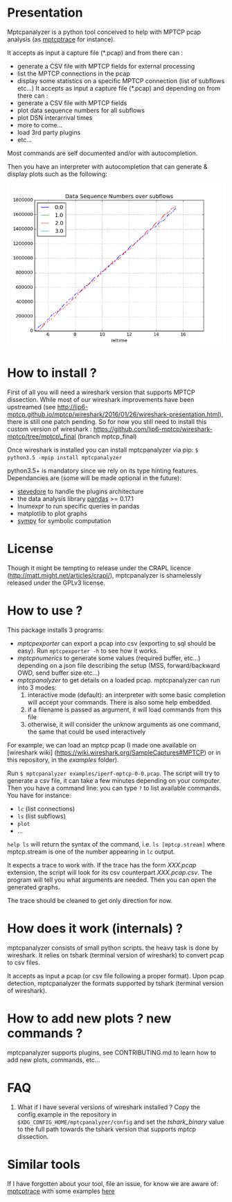 
Presentation 
===

Mptcpanalyzer is a python tool conceived to help with MPTCP pcap analysis (as [mptcptrace] for instance). 

It accepts as input a capture file (\*.pcap) and from there can :
- generate a CSV file with MPTCP fields for external processing
- list the MPTCP connections in the pcap
- display some statistics on a specific MPTCP connection (list of subflows etc...)
It accepts as input a capture file (\*.pcap) and depending on from there can :
- generate a CSV file with MPTCP fields
- plot data sequence numbers for all subflows
- plot DSN interarrival times
- more to come...
- load 3rd party plugins
- etc...

Most commands are self documented and/or with autocompletion.

Then you have an interpreter with autocompletion that can generate & display plots such as the following:

![Data Sequence Number (DSN) per subflow plot](examples/dsn.png)

How to install ?
===

First of all you will need a wireshark version that supports MPTCP dissection. 
While most of our wireshark improvements have been upstreamed (see http://lip6-mptcp.github.io/mptcp/wireshark/2016/01/26/wireshark-presentation.html), there is still one patch pending. 
So for now you still need to install this custom version of wireshark :
https://github.com/lip6-mptcp/wireshark-mptcp/tree/mptcp\_final (branch mptcp\_final)

Once wireshark is installed you can install mptcpanalyzer via pip:
`$ python3.5 -mpip install mptcpanalyzer`

python3.5+ is mandatory since we rely on its type hinting features.
Dependancies are (some will be made optional in the future):
- [stevedore](http://docs.openstack.org/developer/stevedore/) to handle the
  plugins architecture
- the data analysis library [pandas](http://pandas.pydata.org/) >= 0.17.1
- lnumexpr to run specific queries in pandas
- matplotlib to plot graphs
- [sympy](https://github.com/sympy/sympy) for symbolic computation

License
===
Though it might be tempting to release under the CRAPL licence (http://matt.might.net/articles/crapl/), mptcpanalyzer is shamelessly released under the GPLv3 license.


How to use ?
===

This package installs 3 programs:
- *mptcpexporter* can export a pcap into csv (exporting to sql should be easy).
Run `mptcpexporter -h` to see how it works.
- *mptcpnumerics* to generate some values (required buffer, etc...) depending on
  a json file describing the setup (MSS, forward/backward OWD, send buffer size
  etc...)
- *mptcpanalyzer* to get details on a loaded pcap. mptcpanalyzer can run into 3 modes:
  1. interactive mode (default): an interpreter with some basic completion will accept your commands. There is also some help embedded.
  2. if a filename is passed as argument, it will load commands from this file
  3. otherwise, it will consider the unknow arguments as one command, the same that could be used interactively

For example, we can load an mptcp pcap (I made one available on [wireshark wiki]
(https://wiki.wireshark.org/SampleCaptures#MPTCP) or in this repository, in the _examples_ folder).

Run  `$ mptcpanalyzer examples/iperf-mptcp-0-0.pcap`. The script will try to generate
a csv file, it can take a few minutes depending on your computer.
Then you have a command line: you can type `?` to list available commands. You have for instance:
- `lc` (list connections)
- `ls` (list subflows)
- `plot` 
- ...

`help ls` will return the syntax of the command, i.e. `ls [mptcp.stream]` where mptcp.stream is one of the number appearing 
in `lc` output.


It expects a trace to work with. If the trace has the form *XXX.pcap* extension, the script will look for its csv counterpart *XXX.pcap.csv*. The program will tell you what arguments are needed. Then you can open the generated graphs.

The trace should be cleaned to get only direction for now.

How does it work (internals) ?
===
mptcpanalyzer consists of small python scripts. the heavy task is done by wireshark.
It relies on tshark (terminal version of wireshark) to convert pcap to csv files.

It accepts as input a pcap (or csv file following a proper format). 
Upon pcap detection, mptcpanalyzer the formats supported by tshark (terminal version of wireshark).

How to add new plots ? new commands ?
===

mptcpanalyzer supports plugins, see CONTRIBUTING.md to learn how to add new
plots, commands, etc...


FAQ
===

1. What if I have several versions of wireshark installed ?
Copy the config.example in the repository in `$XDG_CONFIG_HOME/mptcpanalyzer/config` and set
the *tshark_binary* value to the full path towards the tshark version that supports mptcp dissection.

Similar tools
===

If I have forgotten about your tool, file an issue, for know we are aware of:
[mptcptrace](https://bitbucket.org/bhesmans/mptcptrace) with some examples [here](http://blog.multipath-tcp.org/blog/html/2015/02/02/mptcptrace_demo.html)


[mptcptrace]: https://bitbucket.org/bhesmans/mptcptrace
